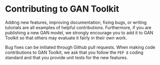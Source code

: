 # Contributing to GAN Toolkit

Adding new features, improving documentation, fixing bugs, or writing tutorials are all examples of helpful contributions. Furthermore, if you are publishing a new GAN model, we strongly encourage you to add it to GAN Toolkit so that others may evaluate it fairly in their own work.

Bug fixes can be initiated through Github pull requests. When making code contributions to GAN Toolkit, we ask that you follow the `PEP 8` coding standard and that you provide unit tests for the new features.
